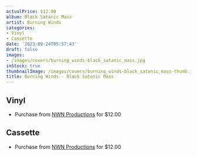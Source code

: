 ```yaml
---
actualPrice: $12.00
album: Black Satanic Mass
artist: Burning Winds
categories:
- Vinyl
- Cassette
date: '2023-09-24T05:57:43'
draft: false
images:
- /images/covers/burning_winds-black_satanic_mass.jpg
inStock: true
thumbnailImage: /images/covers/burning_winds-black_satanic_mass-thumb.jpg
title: Burning Winds - Black Satanic Mass
---
```


## Vinyl
* Purchase from [NWN Productions](http://shop.nwnprod.com/index.php?route=product/product&path=75&product_id=39200&sort=pd.name&order=ASC) for $12.00
## Cassette
* Purchase from [NWN Productions](http://shop.nwnprod.com/index.php?route=product/product&path=73&product_id=39200&sort=pd.name&order=ASC) for $12.00
